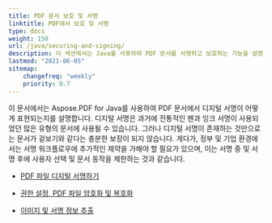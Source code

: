 ```yaml
---
title: PDF 문서 보호 및 서명
linktitle: PDF에서 보호 및 서명
type: docs
weight: 150
url: /java/securing-and-signing/
description: 이 섹션에서는 Java를 사용하여 PDF 문서를 서명하고 보호하는 기능을 설명합니다.
lastmod: "2021-06-05"
sitemap:
    changefreq: "weekly"
    priority: 0.7
---
```


이 문서에서는 Aspose.PDF for Java를 사용하여 PDF 문서에서 디지털 서명이 어떻게 표현되는지를 설명합니다.
디지털 서명은 과거에 전통적인 펜과 잉크 서명이 사용되었던 많은 유형의 문서에 사용될 수 있습니다.
그러나 디지털 서명이 존재하는 것만으로는 문서가 겉보기와 같다는 충분한 보장이 되지 않습니다.
게다가, 정부 및 기업 환경에서는 서명 워크플로우에 추가적인 제약을 가해야 할 필요가 있으며,
이는 서명 중 및 서명 후에 사용자 선택 및 문서 동작을 제한하는 것과 같습니다.

- [PDF 파일 디지털 서명하기](/pdf/java/digitally-sign-pdf-file/)

- [권한 설정, PDF 파일 암호화 및 복호화](/pdf/java/set-privileges-encrypt-and-decrypt-pdf-file/)
- [이미지 및 서명 정보 추출](/pdf/java/extract-image-and-signature-information/)